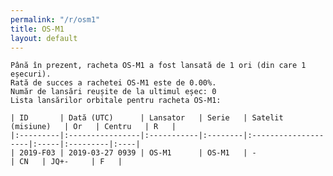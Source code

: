 ```yaml
---
permalink: "/r/osm1"
title: OS-M1
layout: default
---
```


    Până în prezent, racheta OS-M1 a fost lansată de 1 ori (din care 1 eșecuri).
    Rată de succes a rachetei OS-M1 este de 0.00%.
    Număr de lansări reușite de la ultimul eșec: 0
    Lista lansărilor orbitale pentru racheta OS-M1:
    
    | ID       | Dată (UTC)      | Lansator   | Serie   | Satelit (misiune)   | Or   | Centru   | R   |
    |:---------|:----------------|:-----------|:--------|:--------------------|:-----|:---------|:----|
    | 2019-F03 | 2019-03-27 0939 | OS-M1      | OS-M1   | -                   | CN   | JQ+-     | F   |

